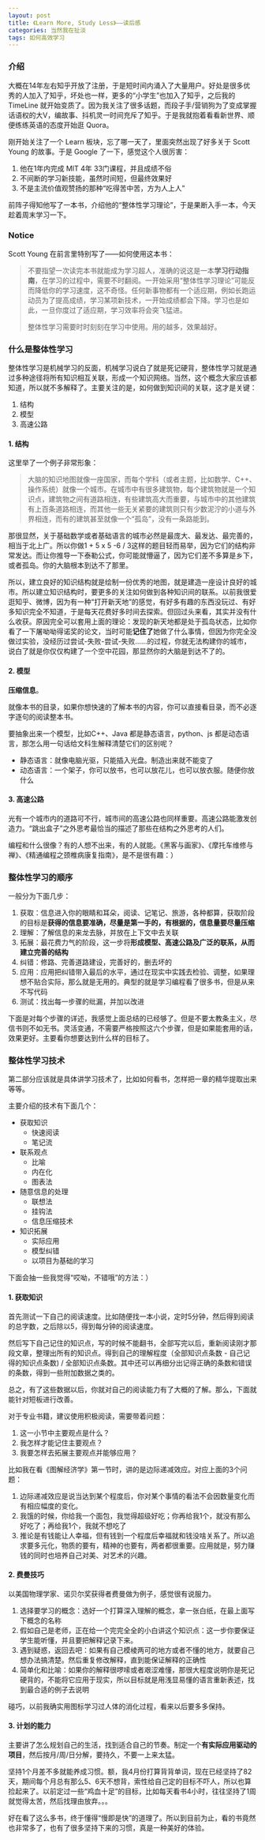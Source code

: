 ```yaml
---
layout: post
title: 《Learn More, Study Less》——读后感
categories: 当然我在扯淡
tags: 如何高效学习
---
```


### 介绍

大概在14年左右知乎开放了注册，于是短时间内涌入了大量用户。好处是很多优秀的人加入了知乎，坏处也一样，更多的“小学生”也加入了知乎，之后我的 TimeLine 就开始变质了。因为我关注了很多话题，而段子手/营销狗为了变成掌握话语权的大V，编故事、抖机灵一时间充斥了知乎。于是我就抱着看看新世界、顺便练练英语的态度开始逛 Quora。

刚开始关注了一个 Learn 板块，忘了哪一天了，里面突然出现了好多关于 Scott Young 的故事。于是 Google 了一下，感觉这个人很厉害：

1. 他在1年内完成 MIT 4年 33门课程，并且成绩不俗
2. 不间断的学习新技能，虽然时间短，但最终效果好
3. 不是主流价值观赞扬的那种“吃得苦中苦，方为人上人”

前阵子得知他写了一本书，介绍他的“整体性学习理论”，于是果断入手一本，今天趁着周末学习一下。

### **Notice**

Scott Young 在前言里特别写了——如何使用这本书：

> 不要指望一次读完本书就能成为学习超人，准确的说这是一本**学习行动指南**，在学习的过程中，需要不时翻阅。一开始采用“整体性学习理论”可能反而降低你的学习速度，这不奇怪。任何新事物都有一个适应期，例如长跑运动员为了提高成绩，学习某项新技术，一开始成绩都会下降。学习也是如此，一旦你度过了适应期，学习效率将会突飞猛进。
>  
> 整体性学习需要时时刻刻在学习中使用。用的越多，效果越好。

### 什么是整体性学习

整体性学习是机械学习的反面，机械学习说白了就是死记硬背，整体性学习就是通过多种途径将所有知识相互关联，形成一个知识网络。当然，这个概念大家应该都知道，所以就不多解释了。主要关注的是，如何做到知识间的关联，这才是关键：

1. 结构
2. 模型
3. 高速公路

#### 1. 结构

这里举了一个例子非常形象：

> 大脑的知识地图就像一座国家，而每个学科（或者主题，比如数学、C++、操作系统）就像一个城市。在城市中有很多建筑物，每个建筑物就是一个知识点，建筑物之间有道路相连，有些建筑高大而重要，与城市中的其他建筑有上百条道路相连，而其他一些无关紧要的建筑则只有少数泥泞的小道与外界相连，而有的建筑甚至就像一个“孤岛”，没有一条路能到。

 那很显然，关于基础数学或者基础语言的城市必然是最庞大、最发达、最完善的，相当于北上广。所以你做1 + 5 x 5 -6 / 3这样的题目轻而易举，因为它们的结构非常发达。而让你推导一下泰勒公式，你可能就懵逼了，因为它们差不多算是乡下，或者孤岛。你的大脑根本到达不了那里。

所以，建立良好的知识结构就是绘制一份优秀的地图，就是建造一座设计良好的城市。所以建立知识结构时，要更多的关注如何做到各种知识间的联系。以前我很爱逛知乎、微博，因为有一种“打开新天地”的感觉，有好多有趣的东西没玩过、有好多知识完全不知道，于是每天花费好多时间去探索。但回过头来看，其实并没有什么收获。原因完全可以套用上面的理论：发现的新天地都是处于孤岛状态，比如你看了一下屠呦呦得诺奖的论文，当时可能**记住了**她做了什么事情，但因为你完全没做过实验，没经历过尝试-失败-尝试-失败……的过程，你就无法构建你的城市，说白了就是你仅仅构建了一个空中花园，那显然你的大脑是到达不了的。

#### 2. 模型

**压缩信息**。

就像本书的目录，如果你想快速的了解本书的内容，你可以直接看目录，而不必逐字逐句的阅读整本书。

要抽象出来一个模型，比如C++、Java 都是静态语言，python、js 都是动态语言，那怎么用一句话给文科生解释清楚它们的区别呢？

* 静态语言：就像电脑光驱，只能插入光盘。制造出来就不能变了
* 动态语言：一个架子，你可以放书，也可以放花儿，也可以放衣服。随便你放什么

#### 3. 高速公路

光有一个城市内的道路可不行，城市间的高速公路也同样重要。高速公路能激发创造力。“跳出盒子”之外思考最恰当的描述了那些在结构之外思考的人们。

编程和什么很像？有的人想不出来，有的人就能。《黑客与画家》、《摩托车维修与禅》、《精通编程之颈椎病康复指南》，是不是很有趣：）

### 整体性学习的顺序

一般分为下面几步：

1. 获取：信息进入你的眼睛和耳朵，阅读、记笔记、旅游，各种都算，获取阶段的目标是**获得的信息要准确，尽量是第一手的，有根据的，信息量要尽量压缩**
2. 理解：了解信息的来龙去脉，并放在上下文中去关联
3. 拓展：最花费力气的阶段，这一步将**形成模型、高速公路及广泛的联系，从而建立完善的结构**
4. 纠错：修路、完善道路建设，完善好的，删去坏的
5. 应用：应用把纠错带入最后的水平，通过在现实中实践去检验、调整，如果理想不贴合实际，那么就是无用的。典型的就是学习编程看了很多书，但是从来不写代码
6. 测试：找出每一步骤的纰漏，并加以改进

下面是对每个步骤的详述，我感觉上面总结的已经够了。但是不要太教条主义，尽信书则不如无书。灵活变通，不需要严格按照这六个步骤，但是如果能套用的话，效果更好。主要看你想要达到什么样的目标了。

### 整体性学习技术

第二部分应该就是具体讲学习技术了，比如如何看书，怎样把一章的精华提取出来等等。

主要介绍的技术有下面几个：

* 获取知识
	* 快速阅读
	* 笔记流
* 联系观点
	* 比喻
	* 内在化
	* 图表法
* 随意信息的处理
	* 联想法
	* 挂钩法
	* 信息压缩技术
* 知识拓展
	* 实际应用
	* 模型纠错
	* 以项目为基础的学习

下面会抽一些我觉得“哎呦，不错哦”的方法：）

#### 1. 获取知识

首先测试一下自己的阅读速度。比如随便找一本小说，定时5分钟，然后得到阅读的总字数，之后除以5，得到每分钟的阅读速度。

然后写下自己记住的知识点，写的时候不能翻书，全部写完以后，重新阅读刚才那段文章，整理出所有的知识点。得到自己的理解程度（全部知识点条数 - 自己记得的知识点条数) / 全部知识点条数。其中还可以再细分出记得正确的条数和错误的条数，得到一些附加数据之类的。

总之，有了这些数据以后，你就对自己的阅读能力有了大概的了解。那么，下面就能针对短板进行改善。

对于专业书籍，建议使用积极阅读，需要带着问题：

1. 这一小节中主要观点是什么？
2. 我怎样才能记住主要观点？
3. 我要怎样去拓展主要观点并能够应用？

比如我在看《图解经济学》第一节时，讲的是边际递减效应。对应上面的3个问题：

1. 边际递减效应是说当达到某个程度后，你对某个事情的看法不会因数量变化而有相应幅度的变化。
2. 我饿的时候，你给我一个面包，我觉得超级好吃；你再给我1个，就没有那么好吃了；再给我1个，我就不想吃了
3. 推论是有钱能让人幸福，但有钱到一个程度后幸福就和钱没啥关系了。所以追求要多元化，物质的要有，精神的也要有，两者都很重要。应用就是，努力赚钱的同时也培养自己对美、对艺术的兴趣。

#### 2. 费曼技巧

以美国物理学家、诺贝尔奖获得者费曼做为例子，感觉很有说服力。

1. 选择要学习的概念：选好一个打算深入理解的概念，拿一张白纸，在最上面写下概念的名称
2. 假如自己是老师，正在给一个完完全全的小白讲这个知识点：这一步你要保证学生能听懂，并且要把解释记录下来。
3. 遇到疑惑，返回去吧：如果有自己模棱两可的地方或者不懂的地方，就要自己想办法搞清楚。然后重复修改解释，直到能保证解释的正确性
4. 简单化和比喻：如果你的解释很啰嗦或者艰涩难懂，那很大程度说明你是死记硬背的，不能将它应用于现实，所以目标就是用浅显易懂的语言重新表述，找到最合适的例子去说明

碰巧，以前我确实用图标学习过人体的消化过程，看来以后要多多保持。

#### 3. 计划的能力

主要讲了怎么规划自己的生活，找到适合自己的节奏。制定一个**有实际应用驱动的项目**，然后按月/周/日分解，要持久，不要一上来太猛。

坚持1个月差不多就能养成习惯。额，我4月份打算背背单词，现在已经坚持了82天，期间每个月总有那么5、6天不想背，索性给自己定的目标不吓人，所以也算捡起来了。以前定过一些“鸡血十足”的目标，比如每天看书4小时，往往坚持了1周就觉得太苦，然后找理由放弃。。。

好在看了这么多书，终于懂得“慢即是快”的道理了。所以到目前为止，看的书竟然也非常多了，也有了很多坚持下来的习惯，真是一种美好的体验。



